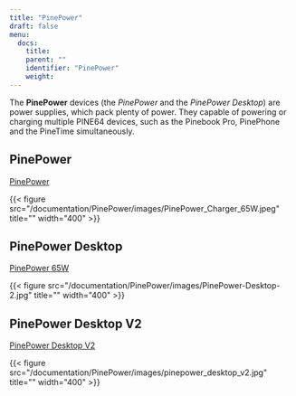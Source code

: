 ```yaml
---
title: "PinePower"
draft: false
menu:
  docs:
    title:
    parent: ""
    identifier: "PinePower"
    weight: 
---
```


The **PinePower** devices (the _PinePower_ and the _PinePower Desktop_) are power supplies, which pack plenty of power. They capable of powering or charging multiple PINE64 devices, such as the Pinebook Pro, PinePhone and the PineTime simultaneously.


## PinePower

[PinePower](Versions/Pinepower)

{{< figure src="/documentation/PinePower/images/PinePower_Charger_65W.jpeg" title="" width="400" >}}

## PinePower Desktop

[PinePower 65W](Versions/Pinepower_Desktop)

{{< figure src="/documentation/PinePower/images/PinePower-Desktop-2.jpg" title="" width="400" >}}

## PinePower Desktop V2

[PinePower Desktop V2](Versions/Pinepower_Desktop_V2)

{{< figure src="/documentation/PinePower/images/pinepower_desktop_v2.jpg" title="" width="400" >}}